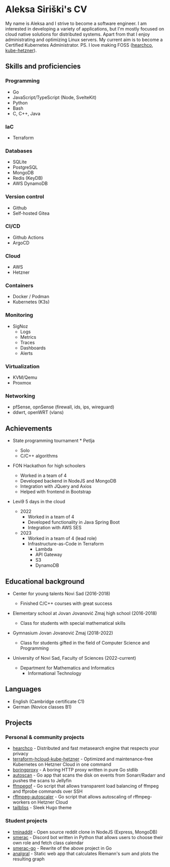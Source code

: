 # Aleksa Siriški's CV

My name is Aleksa and I strive to become a software engineer. I am interested in developing a variety of applications, but I'm mostly focused on cloud native solutions for distributed systems. Apart from that I enjoy administrating and optimizing Linux servers. My current aim is to become a Certified Kubernetes Administrator. PS. I love making FOSS ([hearchco](https://hearch.co), [kube-hetzner](https://github.com/kube-hetzner/terraform-hcloud-kube-hetzner)).

## Skills and proficiencies

### Programming

- Go
- JavaScript/TypeScript (Node, SvelteKit)
- Python
- Bash
- C, C++, Java

### IaC

- Terraform

### Databases

- SQLite
- PostgreSQL
- MongoDB
- Redis (KeyDB)
- AWS DynamoDB

### Version control

- Github
- Self-hosted Gitea

### CI/CD

- Github Actions
- ArgoCD

### Cloud

- AWS
- Hetzner

### Containers

- Docker / Podman
- Kubernetes (K3s)

### Monitoring

- SigNoz
  - Logs
  - Metrics
  - Traces
  - Dashboards
  - Alerts

### Virtualization

- KVM/Qemu
- Proxmox

### Networking

- pfSense, opnSense (firewall, ids, ips, wireguard)
- ddwrt, openWRT (vlans)

## Achievements

- State programming tournament \* Petlja

  - Solo
  - C/C++ algorithms

- FON Hackathon for high schoolers

  - Worked in a team of 4
  - Developed backend in NodeJS and MongoDB
  - Integration with JQuery and Axios
  - Helped with frontend in Bootstrap

- Levi9 5 days in the cloud
  - 2022
    - Worked in a team of 4
    - Developed functionality in Java Spring Boot
    - Integration with AWS SES
  - 2023
    - Worked in a team of 4 (lead role)
    - Infrastructure-as-Code in Terraform
      - Lambda
      - API Gateway
      - S3
      - DynamoDB

## Educational background

- Center for young talents Novi Sad (2016-2018)

  - Finished C/C++ courses with great success

- Elementary school at Jovan Jovanović Zmaj high school (2016-2018)

  - Class for students with special mathematical skills

- Gymnasium Jovan Jovanović Zmaj (2018-2022)

  - Class for students gifted in the field of Computer Science and Programming

- University of Novi Sad, Faculty of Sciences (2022-current)
  - Department for Mathematics and Informatics
    - Informational Technology

## Languages

- English (Cambridge certificate C1)
- German (Novice classes B1)

## Projects

### Personal & community projects

- [hearchco](https://github.com/hearchco) - Distributed and fast metasearch engine that respects your privacy
- [terraform-hcloud-kube-hetzner](https://github.com/kube-hetzner/terraform-hcloud-kube-hetzner) - Optimized and maintenance-free Kubernetes on Hetzner Cloud in one command
- [boringproxy](https://github.com/kube-hetzner/boringproxy) - A boring HTTP proxy written in pure Go stdlib
- [autoscan](https://github.com/aleksasiriski/autoscan) - Go app that scans the disk on events from Sonarr/Radarr and pushes the scans to Jellyfin
- [ffmpegof](https://github.com/aleksasiriski/ffmpegof) - Go script that allows transparent load balancing of ffmpeg and ffprobe commands over SSH
- [rffmpeg-autoscaler](https://github.com/aleksasiriski/rffmpeg-autoscaler) - Go script that allows autoscaling of rffmpeg-workers on Hetzner Cloud
- [tailbliss](https://github.com/nusserstudios/tailbliss) - Sleek Hugo theme

### Student projects

- [tminaddit](https://github.com/aleksasiriski/tminaddit) - Open source reddit clone in NodeJS (Express, MongoDB)
- [smerac](https://github.com/aleksasiriski/smerac) - Discord bot written in Python that allows users to choose their own role and fetch class calendar
- [smerac-go](https://github.com/aleksasiriski/smerac-go) - Rewrite of the above project in Go
- [analgral](https://github.com/aleksasiriski/analgral) - Static web app that calculates Riemann's sum and plots the resulting graph
